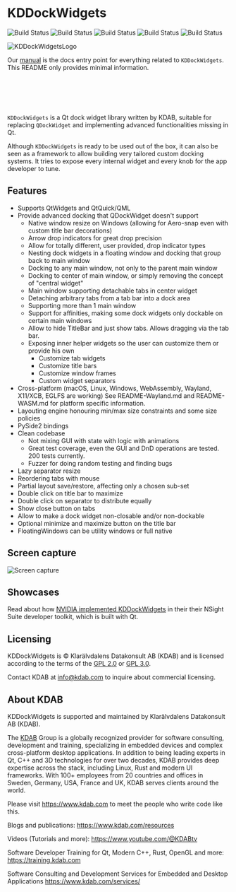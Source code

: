 # KDDockWidgets

![Build Status](https://github.com/KDAB/KDDockWidgets/actions/workflows/build-qt5.yml/badge.svg)
![Build Status](https://github.com/KDAB/KDDockWidgets/actions/workflows/build-qt6.yml/badge.svg)
![Build Status](https://github.com/KDAB/KDDockWidgets/actions/workflows/valgrind-leakcheck.yml/badge.svg)
![Build Status](https://github.com/KDAB/KDDockWidgets/actions/workflows/qt6-asan.yml/badge.svg)
![Build Status](https://github.com/KDAB/KDDockWidgets/actions/workflows/qt6-lsan.yml/badge.svg)

![KDDockWidgetsLogo](https://github.com/KDAB/KDDockWidgets/blob/2.0/images/kddockwidgets.png?raw=true)

Our [manual](https://kdab.github.io/KDDockWidgets)
is the docs entry point for everything related to `KDDockWidgets`.
This README only provides minimal information.

<br>
<br>
<br>
<br>

`KDDockWidgets` is a Qt dock widget library written by KDAB, suitable for replacing
`QDockWidget` and implementing advanced functionalities missing in Qt.

Although `KDDockWidgets` is ready to be used out of the box, it can also be seen
as a framework to allow building very tailored custom docking systems. It tries
to expose every internal widget and every knob for the app developer to tune.

## Features

- Supports QtWidgets and QtQuick/QML
- Provide advanced docking that QDockWidget doesn't support
  - Native window resize on Windows (allowing for Aero-snap even with custom title bar decorations)
  - Arrow drop indicators for great drop precision
  - Allow for totally different, user provided, drop indicator types
  - Nesting dock widgets in a floating window and docking that group back to main window
  - Docking to any main window, not only to the parent main window
  - Docking to center of main window, or simply removing the concept of "central widget"
  - Main window supporting detachable tabs in center widget
  - Detaching arbitrary tabs from a tab bar into a dock area
  - Supporting more than 1 main window
  - Support for affinities, making some dock widgets only dockable on certain main windows
  - Allow to hide TitleBar and just show tabs. Allows dragging via the tab bar.
  - Exposing inner helper widgets so the user can customize them or provide his own
    - Customize tab widgets
    - Customize title bars
    - Customize window frames
    - Custom widget separators
- Cross-platform (macOS, Linux, Windows, WebAssembly, Wayland, X11/XCB, EGLFS are working)
  See README-Wayland.md and README-WASM.md for platform specific information.
- Layouting engine honouring min/max size constraints and some size policies
- PySide2 bindings
- Clean codebase
  - Not mixing GUI with state with logic with animations
  - Great test coverage, even the GUI and DnD operations are tested. 200 tests currently.
  - Fuzzer for doing random testing and finding bugs
- Lazy separator resize
- Reordering tabs with mouse
- Partial layout save/restore, affecting only a chosen sub-set
- Double click on title bar to maximize
- Double click on separator to distribute equally
- Show close button on tabs
- Allow to make a dock widget non-closable and/or non-dockable
- Optional minimize and maximize button on the title bar
- FloatingWindows can be utility windows or full native

## Screen capture

![Screen capture](./screencap.gif?raw=true "The docking system in action")

## Showcases

Read about how [NVIDIA implemented KDDockWidgets](https://www.kdab.com/why-kdab/proven-excellence/nvidia-improved-developer-tools-with-kddockwidgets/) in their their NSight Suite developer toolkit, which is built with Qt.

## Licensing

KDDockWidgets is © Klarälvdalens Datakonsult AB (KDAB) and is licensed according
to the terms of the [GPL 2.0](LICENSES/GPL-2.0-only.txt) or [GPL 3.0](LICENSES/GPL-3.0-only.txt).

Contact KDAB at <info@kdab.com> to inquire about commercial licensing.

## About KDAB

KDDockWidgets is supported and maintained by Klarälvdalens Datakonsult AB (KDAB).

The [KDAB](https://www.kdab.com) Group is a globally recognized provider for software consulting, development and training, specializing in embedded devices and complex cross-platform desktop applications. In addition to being leading experts in Qt, C++ and 3D technologies for over two decades, KDAB provides deep expertise across the stack, including Linux, Rust and modern UI frameworks. With 100+ employees from 20 countries and offices in Sweden, Germany, USA, France and UK, KDAB serves clients around the world.

Please visit <https://www.kdab.com> to meet the people who write code like this.


Blogs and publications: https://www.kdab.com/resources

Videos (Tutorials and more): https://www.youtube.com/@KDABtv

Software Developer Training for Qt, Modern C++, Rust, OpenGL and more: https://training.kdab.com

Software Consulting and Development Services for Embedded and Desktop Applications https://www.kdab.com/services/
